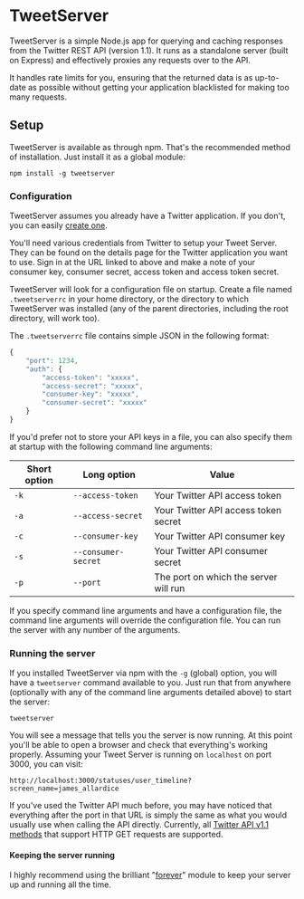 # TweetServer

TweetServer is a simple Node.js app for querying and caching responses from the Twitter REST API (version 1.1). It runs as a standalone server (built on Express) and effectively proxies any requests over to the API.

It handles rate limits for you, ensuring that the returned data is as up-to-date as possible without getting your application blacklisted for making too many requests.

## Setup

TweetServer is available as through npm. That's the recommended method of installation. Just install it as a global module:

    npm install -g tweetserver
    
### Configuration

TweetServer assumes you already have a Twitter application. If you don't, you can easily [create one](https://dev.twitter.com/apps).

You'll need various credentials from Twitter to setup your Tweet Server. They can be found on the details page for the Twitter application you want to use. Sign in at the URL linked to above and make a note of your consumer key, consumer secret, access token and access token secret.

TweetServer will look for a configuration file on startup. Create a file named `.tweetserverrc` in your home directory, or the directory to which TweetServer was installed (any of the parent directories, including the root directory, will work too).

The `.tweetserverrc` file contains simple JSON in the following format:

```javascript
{
    "port": 1234,
    "auth": {
        "access-token": "xxxxx",
        "access-secret": "xxxxx",
        "consumer-key": "xxxxx",
        "consumer-secret": "xxxxx"
    }
}
```

If you'd prefer not to store your API keys in a file, you can also specify them at startup with the following command line arguments:

| Short option  | Long option         | Value                                 |
| ------------- |---------------------| --------------------------------------|
| `-k`          | `--access-token`    | Your Twitter API access token         |
| `-a`          | `--access-secret`   | Your Twitter API access token secret  |
| `-c`          | `--consumer-key`    | Your Twitter API consumer key         |
| `-s`          | `--consumer-secret` | Your Twitter API consumer secret      |
| `-p`          | `--port`            | The port on which the server will run |

If you specify command line arguments and have a configuration file, the command line arguments will override the configuration file. You can run the server with any number of the arguments.

### Running the server

If you installed TweetServer via npm with the `-g` (global) option, you will have a `tweetserver` command available to you. Just run that from anywhere (optionally with any of the command line arguments detailed above) to start the server:

    tweetserver
    
You will see a message that tells you the server is now running. At this point you'll be able to open a browser and check that everything's working properly. Assuming your Tweet Server is running on `localhost` on port 3000, you can visit:

    http://localhost:3000/statuses/user_timeline?screen_name=james_allardice
    
If you've used the Twitter API much before, you may have noticed that everything after the port in that URL is simply the same as what you would usually use when calling the API directly. Currently, all [Twitter API v1.1 methods](https://dev.twitter.com/docs/api/1.1) that support HTTP GET requests are supported.

#### Keeping the server running

I highly recommend using the brilliant "[forever](https://github.com/nodejitsu/forever)" module to keep your server up and running all the time.

